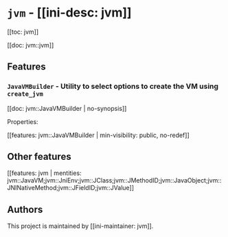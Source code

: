 # `jvm` - [[ini-desc: jvm]]

[[toc: jvm]]

[[doc: jvm::jvm]]

## Features

### `JavaVMBuilder` - Utility to select options to create the VM using `create_jvm`

[[doc: jvm::JavaVMBuilder | no-synopsis]]

Properties:

[[features: jvm::JavaVMBuilder | min-visibility: public, no-redef]]

## Other features

[[features: jvm | mentities: jvm::JavaVM;jvm::JniEnv;jvm::JClass;jvm::JMethodID;jvm::JavaObject;jvm::JNINativeMethod;jvm::JFieldID;jvm::JValue]]

## Authors

This project is maintained by [[ini-maintainer: jvm]].
